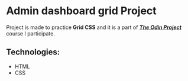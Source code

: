 # Admin dashboard grid Project

Project is made to practice **Grid CSS** and it is a part of [***The Odin Project***](https://theodinproject.com/) course I participate.

## Technologies:

- HTML
- CSS